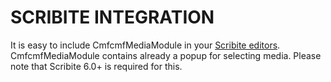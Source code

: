 # SCRIBITE INTEGRATION

It is easy to include CmfcmfMediaModule in your [Scribite editors](https://github.com/zikula-modules/Scribite/).
CmfcmfMediaModule contains already a popup for selecting media.
Please note that Scribite 6.0+ is required for this.
